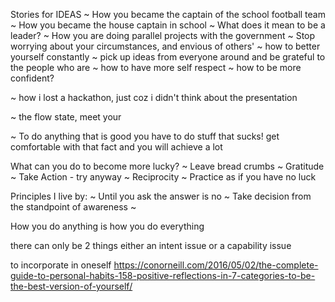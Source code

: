 Stories for IDEAS
~ How you became the captain of the school football team
~ How you became the house captain in school
~ What does it mean to be a leader?
~ How you are doing parallel projects with the government
~ Stop worrying about your circumstances, and envious of others'
~ how to better yourself constantly
~ pick up ideas from everyone around and be grateful to the people who are
~ how to have more self respect
~ how to be more confident?

~ how i lost a hackathon, just coz i didn't think about the presentation


~ the flow state, meet your


~ To do anything that is good you have to do stuff that sucks! get comfortable with that fact and you will achieve a lot


What can you do to become more lucky?
~ Leave bread crumbs
~ Gratitude
~ Take Action - try anyway
~ Reciprocity
~ Practice as if you have no luck

Principles I live by:
~ Until you ask the answer is no
~ Take decision from the standpoint of awareness
~

<Recently added> How you do anything is how you do everything


<IMP> there can only be 2 things either an intent issue or a capability issue



to incorporate in oneself
https://conorneill.com/2016/05/02/the-complete-guide-to-personal-habits-158-positive-reflections-in-7-categories-to-be-the-best-version-of-yourself/
